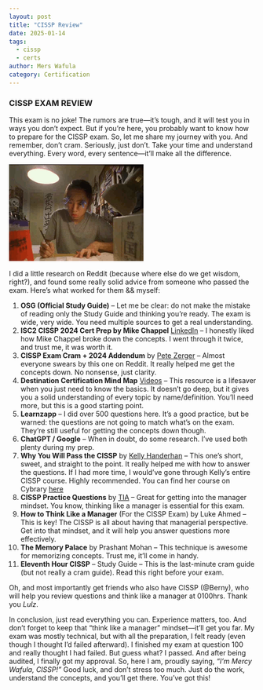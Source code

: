 ```yaml
---
layout: post
title: "CISSP Review"
date: 2025-01-14
tags:
  - cissp
  - certs
author: Mers Wafula
category: Certification
---
```


### CISSP EXAM REVIEW

This exam is no joke! The rumors are true—it’s tough, and it will test you in ways you don’t expect. But if you’re here, you probably want to know how to prepare for the CISSP exam. So, let me share my journey with you. And remember, don’t cram. Seriously, just don’t. Take your time and understand everything. Every word, every sentence—it’ll make all the difference.

 ![](assets/studyhard.gif)
 
I did a little research on Reddit (because where else do we get wisdom, right?), and found some really solid advice from someone who passed the exam. Here’s what worked for them && myself:

1.	**OSG (Official Study Guide)** – Let me be clear: do not make the mistake of reading only the Study Guide and thinking you’re ready. The exam is wide, very wide. You need multiple sources to get a real understanding.
2.	**ISC2 CISSP 2024 Cert Prep by Mike Chappel** [LinkedIn](https://www.linkedin.com/learning/isc2-certified-information-systems-security-professional-cissp-2024-cert-prep) – I honestly liked how Mike Chappel broke down the concepts. I went through it twice, and trust me, it was worth it.
3.	**CISSP Exam Cram + 2024 Addendum** by [Pete Zerger](https://www.youtube.com/watch?v=XZr2wLKdoVc&list=PL7XJSuT7Dq_XPK_qmYMqfiBjbtHJRWigD)  – Almost everyone swears by this one on Reddit. It really helped me get the concepts down. No nonsense, just clarity.
4.	**Destination Certification Mind Map** [Videos](https://www.youtube.com/watch?v=hf5NwUSEkwA&list=PLZKdGEfEyJhLd-pJhAD7dNbJyUgpqI4pu) – This resource is a lifesaver when you just need to know the basics. It doesn’t go deep, but it gives you a solid understanding of every topic by name/definition. You’ll need more, but this is a good starting point.
5.	**Learnzapp** – I did over 500 questions here. It’s a good practice, but be warned: the questions are not going to match what’s on the exam. They’re still useful for getting the concepts down though.
6.	**ChatGPT / Google** – When in doubt, do some research. I’ve used both plenty during my prep.
7.	**Why You Will Pass the CISSP** by [Kelly Handerhan](https://www.youtube.com/watch?v=v2Y6Zog8h2A) – This one’s short, sweet, and straight to the point. It really helped me with how to answer the questions. If I had more time, I would’ve gone through Kelly’s entire CISSP course. Highly recommended. You can find her course on Cybrary [here](https://www.cybrary.it/instructor/kelly-handerhan)
8.	**CISSP Practice Questions** by [TIA](https://www.youtube.com/watch?v=qbVY0Cg8Ntw) – Great for getting into the manager mindset. You know, thinking like a manager is essential for this exam.
9.	**How to Think Like a Manager** (For the CISSP Exam) by Luke Ahmed – This is key! The CISSP is all about having that managerial perspective. Get into that mindset, and it will help you answer questions more effectively.
10.	**The Memory Palace** by Prashant Mohan – This technique is awesome for memorizing concepts. Trust me, it’ll come in handy.
11.	**Eleventh Hour CISSP** – Study Guide – This is the last-minute cram guide (but not really a cram guide). Read this right before your exam.

Oh, and most importantly get friends who also have CISSP (@Berny), who will help you review questions and think like a manager at 0100hrs. Thank you *Lulz*.

In conclusion, just read everything you can. Experience matters, too. And don’t forget to keep that “think like a manager” mindset—it’ll get you far. My exam was mostly technical, but with all the preparation, I felt ready (even though I thought I’d failed afterward).
I finished my exam at question 100 and really thought I had failed. But guess what? I passed. And after being audited, I finally got my approval. So, here I am, proudly saying, *“I’m Mercy Wafula, CISSP!”*
Good luck, and don’t stress too much. Just do the work, understand the concepts, and you’ll get there. You’ve got this!
